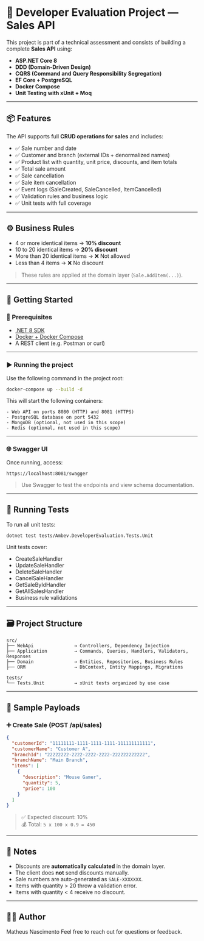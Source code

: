 ﻿# 🧪 Developer Evaluation Project — Sales API

This project is part of a technical assessment and consists of building a complete **Sales API** using:

- **ASP.NET Core 8**
- **DDD (Domain-Driven Design)**
- **CQRS (Command and Query Responsibility Segregation)**
- **EF Core + PostgreSQL**
- **Docker Compose**
- **Unit Testing with xUnit + Moq**

---

## 📦 Features

The API supports full **CRUD operations for sales** and includes:

- ✅ Sale number and date  
- ✅ Customer and branch (external IDs + denormalized names)  
- ✅ Product list with quantity, unit price, discounts, and item totals  
- ✅ Total sale amount  
- ✅ Sale cancellation  
- ✅ Sale item cancellation  
- ✅ Event logs (SaleCreated, SaleCancelled, ItemCancelled)  
- ✅ Validation rules and business logic  
- ✅ Unit tests with full coverage  

---

## ⚙️ Business Rules

- 4 or more identical items → **10% discount**  
- 10 to 20 identical items → **20% discount**  
- More than 20 identical items → ❌ Not allowed  
- Less than 4 items → ❌ No discount  

> These rules are applied at the domain layer (`Sale.AddItem(...)`).

---

## 🚀 Getting Started

### 🔧 Prerequisites

- [.NET 8 SDK](https://dotnet.microsoft.com/)
- [Docker + Docker Compose](https://www.docker.com/)
- A REST client (e.g. Postman or curl)

---

### ▶️ Running the project

Use the following command in the project root:

```bash
docker-compose up --build -d
```

This will start the following containers:

```
- Web API on ports 8080 (HTTP) and 8081 (HTTPS)
- PostgreSQL database on port 5432
- MongoDB (optional, not used in this scope)
- Redis (optional, not used in this scope)
```

---

### 🌐 Swagger UI

Once running, access:

```
https://localhost:8081/swagger
```

> Use Swagger to test the endpoints and view schema documentation.

---

## 🧪 Running Tests

To run all unit tests:

```bash
dotnet test tests/Ambev.DeveloperEvaluation.Tests.Unit
```

Unit tests cover:

- CreateSaleHandler  
- UpdateSaleHandler  
- DeleteSaleHandler  
- CancelSaleHandler  
- GetSaleByIdHandler  
- GetAllSalesHandler  
- Business rule validations  

---

## 🗃️ Project Structure

```
src/
├── WebApi               → Controllers, Dependency Injection
├── Application          → Commands, Queries, Handlers, Validators, Responses
├── Domain               → Entities, Repositories, Business Rules
├── ORM                  → DbContext, Entity Mappings, Migrations

tests/
└── Tests.Unit           → xUnit tests organized by use case
```

---

## 🧾 Sample Payloads

### ➕ Create Sale (POST /api/sales)

```json
{
  "customerId": "11111111-1111-1111-1111-111111111111",
  "customerName": "Customer A",
  "branchId": "22222222-2222-2222-2222-222222222222",
  "branchName": "Main Branch",
  "items": [
    {
      "description": "Mouse Gamer",
      "quantity": 5,
      "price": 100
    }
  ]
}
```

> ✅ Expected discount: 10%  
> 💰 Total: `5 x 100 x 0.9 = 450`

---

## 📝 Notes

- Discounts are **automatically calculated** in the domain layer.  
- The client does **not** send discounts manually.  
- Sale numbers are auto-generated as `SALE-XXXXXXX`.  
- Items with quantity > 20 throw a validation error.  
- Items with quantity < 4 receive no discount.

---

## 👨‍💻 Author
Matheus Nascimento
Feel free to reach out for questions or feedback.
